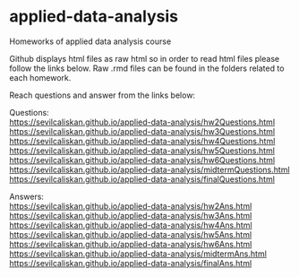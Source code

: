# applied-data-analysis
Homeworks of applied data analysis course

Github displays html files as raw html so in order to read html files please follow the links below. Raw .rmd files can be found in the folders related to each homework.


Reach questions and answer from the links below:

Questions:    
https://sevilcaliskan.github.io/applied-data-analysis/hw2Questions.html   
https://sevilcaliskan.github.io/applied-data-analysis/hw3Questions.html   
https://sevilcaliskan.github.io/applied-data-analysis/hw4Questions.html   
https://sevilcaliskan.github.io/applied-data-analysis/hw5Questions.html   
https://sevilcaliskan.github.io/applied-data-analysis/hw6Questions.html   
https://sevilcaliskan.github.io/applied-data-analysis/midtermQuestions.html   
https://sevilcaliskan.github.io/applied-data-analysis/finalQuestions.html   

Answers:    
https://sevilcaliskan.github.io/applied-data-analysis/hw2Ans.html   
https://sevilcaliskan.github.io/applied-data-analysis/hw3Ans.html   
https://sevilcaliskan.github.io/applied-data-analysis/hw4Ans.html   
https://sevilcaliskan.github.io/applied-data-analysis/hw5Ans.html   
https://sevilcaliskan.github.io/applied-data-analysis/hw6Ans.html      
https://sevilcaliskan.github.io/applied-data-analysis/midtermAns.html   
https://sevilcaliskan.github.io/applied-data-analysis/finalAns.html   
